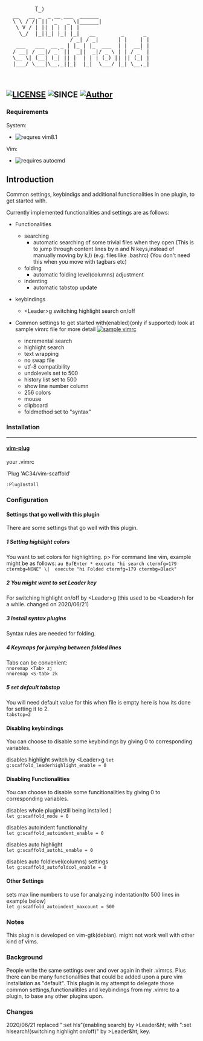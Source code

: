  <pre>         _                                  
         (_)                                 
  __   __ _  _ __ ___  ______                
  \ \ / /| || '_ ` _ \|______|               
   \ V / | || | | | | |                      
    \_/  |_||_| |_| |_|   __        _      _ 
                    / _| / _|      | |    | |
   ___   ___  __ _ | |_ | |_  ___  | |  __| |
  / __| / __|/ _` ||  _||  _|/ _ \ | | / _` |
  \__ \| (__| (_| || |  | | | (_) || || (_| |
  |___/ \___|\__,_||_|  |_|  \___/ |_| \__,_|
                                             
                                             
</pre>
 
[![LICENSE](https://img.shields.io/github/license/AC34/vim-scaffold?color=10B07A)](https://github.com/AC34/vim-scaffold/blob/master/LICENSE)
![SINCE](https://img.shields.io/badge/since-2019%2F10%2F19-green?color=10B07A)
[![Author](https://img.shields.io/badge/Author-AC34-green?color=10B07A)](https://github.com/AC34/)
---
### Requirements
System:
  - ![requres vim8.1](https://img.shields.io/badge/Requirement-Vim%208.1%20or%20above-black)

Vim:
  - ![requires autocmd](https://img.shields.io/badge/Vim%20Requirement-autocmd-black)

Introduction
---------------------------------------------
Common settings, keybindigs and additional functionalities in one plugin, to get started with.

Currently implemented functionalities and settings are as follows:
- Functionalities
  - searching
    - automatic searching of some trivial files when they open
				(This is to jump through content lines by n and N keys,instead of manually moving by k,l)
				(e.g. files like .bashrc)
				(You don't need this when you move with tagbars etc)
  - folding
    - automatic folding level(columns) adjustment
  - indenting
	  - automatic tabstop update

- keybindings
    - &lt;Leader&gt;g switching highlight search on/off

- Common settings to get started with(enabled)(only if supported)
  look at sample vimrc file for more detail 
[![sample vimrc](https://img.shields.io/badge/Sample-.vimrc-10B07A)](https://github.com/AC34/vim-scaffold/blob/master/samples/.vimrc)
  - incremental search
  - highlight search
  - text wrapping
  - no swap file
  - utf-8 compatibility
  - undolevels set to 500
  - history list set to 500
  - show line number column
  - 256 colors
  - mouse
  - clipboard
  - foldmethod set to "syntax"

### Installation
---

#### [vim-plug](https://github.com/junegunn/vim-plug)

your .vimrc

`Plug 'AC34/vim-scaffold'

`:PlugInstall`

### Configuration

#### Settings that go well with this plugin
There are some settings that go well with this plugin.

##### 1 Setting highlight colors
You want to set colors for highlighting.
p>
For command line vim, example might be as follows:
`au BufEnter * execute "hi search ctermfg=179 ctermbg=NONE"
	\|  execute "hi Folded ctermfg=179 ctermbg=Black"`

##### 2 You might want to set Leader key
For switching highlight on/off by &lt;Leader&gt;g
 (this used to be &lt;Leader&gt;h for a while. changed on 2020/06/21)

##### 3 Install syntax plugins
Syntax rules are needed for folding.

##### 4 Keymaps for jumping between folded lines
Tabs can be convenient:  
	`nnoremap <Tab> zj`  
	`nnoremap <S-tab> zk`  

##### 5 set default tabstop
You will need default value for this when file is empty
here is how its done for setting it to 2.  
	`tabstop=2`

#### Disabling keybindings 

You can choose to disable some keybindings by giving 0 to corresponding variables.

disables highlight switch by &lt;Leader&gt;g 
	`let g:scaffold_leaderhighlight_enable = 0`

#### Disabling Functionalities

You can choose to disable some funcitionalities by giving 0 to corresponding variables.

disables whole plugin(still being installed.)  
	`let g:scaffold_mode = 0`

disables autoindent functionality  
	`let g:scaffold_autoindent_enable = 0`

disables auto highlight  
	`let g:scaffold_autohi_enable = 0`

disables auto foldlevel(columns) settings  
	`let g:scaffold_autofoldcol_enable = 0`

#### Other Settings
sets max line numbers to use for analyzing indentation(to 500 lines in example below)  
	`let g:scaffold_autoindent_maxcount = 500`

### Notes

This plugin is developed on vim-gtk(debian).
might not work well with other kind of vims.

### Background
People write the same settings over and over again in their .vimrcs.
Plus there can be many functionalities that could be added upon a pure vim installation as "default".
This plugin is my attempt to delegate those common settings,functionalitiles and keybindings from my .vimrc to a plugin, to base any other plugins upon.

### Changes
2020/06/21
replaced ":set hls"(enabling search) by &gt;Leader&ht; with ":set hlsearch!(switching highlight on/off)" by &gt;Leader&ht; key.



